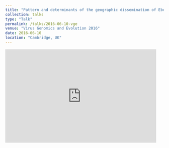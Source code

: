 ```yaml
---
title: "Pattern and determinants of the geographic dissemination of Ebola virus in West Africa 2013-2016"
collection: talks
type: "Talk"
permalink: /talks/2016-06-10-vge
venue: "Virus Genomics and Evolution 2016"
date: 2016-06-10
location: "Cambridge, UK"
---
```


<iframe src="https://docs.google.com/presentation/d/e/2PACX-1vSjwJg5-m0VMegDyPLp1KxkmLsUPVR03QuXveNNhsJCg-BBrK2EAC3bKz9r-PmNtW8yvr6is7fqkgf3/embed?start=false&loop=false&delayms=60000" frameborder="0" width="480" height="299" allowfullscreen="true" mozallowfullscreen="true" webkitallowfullscreen="true"></iframe>
